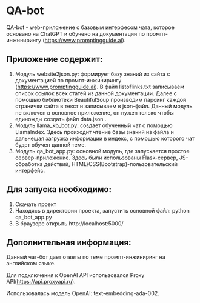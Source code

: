 # QA-bot
QA-bot - web-приложение с базовым интерфесом чата, которое основано на ChatGPT и обучено на документации по промпт-инжинирингу (https://www.promptingguide.ai).

## Приложение содержит:
1) Модуль website2json.py: формирует базу знаний из сайта с документацией по промпт-инжинирингу (https://www.promptingguide.ai). В файл listoflinks.txt записываем список ссылок всех статей из данной документации.
   Далее с помощью библиотеки BeautifulSoup производим парсинг каждой странички сайта в текст и записываем в json-файл. Данный модуль не включен в основное приложение, он нужен только чтобы единожды создать файл data.json .
2) Модуль llama_kb_bot.py: создает обученный чат с помощью LlamaIndex. Здесь проиходит чтение базы знаний из файла и дальнешая загрузка информации в индекс, с помощью которого чат будет обучен данной теме.
3) Модуль qa_bot_app.py: основной модуль, где запускается простое сервер-приложение. Здесь были использованы Flask-сервер, JS-обработка действий, HTML/CSS(Bootstrap)-пользовательский интерфейс.

## Для запуска необходимо:
1) Скачать проект
2) Находясь в директории проекта, запустить основной файл: python qa_bot_app.py
3) В браузере открыть http://localhost:5000/

## Дополнительная информация:
Данный чат-бот дает ответы по теме промпт-инжиниринг на английском языке. 

Для подключения к OpenAI API использовался Proxy API(https://api.proxyapi.ru).

Использовалась модель OpenAI: text-embedding-ada-002.
